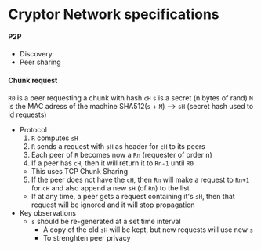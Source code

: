 # Cryptor Network specifications

#### P2P
  * Discovery
  * Peer sharing

#### Chunk request
  `R0` is a peer requesting a chunk with hash `cH`
  `s` is a secret (n bytes of rand)
  `M` is the MAC adress of the machine
  SHA512(`s` + `M`) --> `sH` (secret hash used to id requests)
  * Protocol
    1. `R` computes `sH`
    2. `R` sends a request with `sH` as header for `cH` to its peers
    3. Each peer of `R` becomes now a `Rn` (requester of order n)
    4. If a peer has `cH`, then it will return it to `Rn-1` until `R0`
      * This uses TCP Chunk Sharing
    5. If the peer does not have the `cH`, then `Rn` will make a request to
    `Rn+1` for `cH` and also append a new `sH` (of `Rn`) to the list
      * If at any time, a peer gets a request containing it's `sH`, then
      that request will be ignored and it will stop propagation
  * Key observations
    * `s` should be re-generated at a set time interval
      * A copy of the old `sH` will be kept, but new requests will use new `s`
      * To strenghten peer privacy
